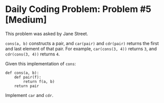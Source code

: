 # Daily Coding Problem: Problem #5 [Medium]

This problem was asked by Jane Street.

`cons(a, b)` constructs a pair, and `car(pair)` and `cdr(pair)` returns the first and last element of that pair. For example, `car(cons(3, 4))` returns `3`, and `cdr(cons(3, 4))` returns `4`.

Given this implementation of `cons`:

```
def cons(a, b):
    def pair(f):
        return f(a, b)
    return pair
```

Implement `car` and `cdr`.
